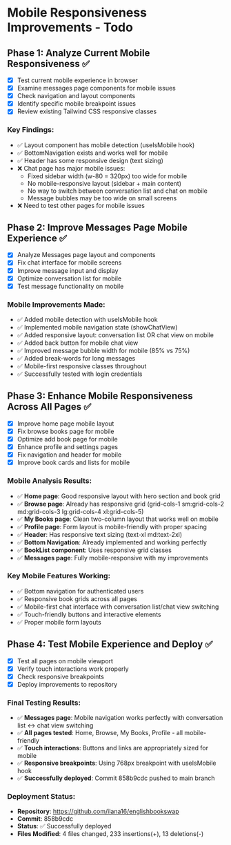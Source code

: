 # Mobile Responsiveness Improvements - Todo

## Phase 1: Analyze Current Mobile Responsiveness ✅
- [x] Test current mobile experience in browser
- [x] Examine messages page components for mobile issues
- [x] Check navigation and layout components
- [x] Identify specific mobile breakpoint issues
- [x] Review existing Tailwind CSS responsive classes

### Key Findings:
- ✅ Layout component has mobile detection (useIsMobile hook)
- ✅ BottomNavigation exists and works well for mobile
- ✅ Header has some responsive design (text sizing)
- ❌ Chat page has major mobile issues:
  - Fixed sidebar width (w-80 = 320px) too wide for mobile
  - No mobile-responsive layout (sidebar + main content)
  - No way to switch between conversation list and chat on mobile
  - Message bubbles may be too wide on small screens
- ❌ Need to test other pages for mobile issues

## Phase 2: Improve Messages Page Mobile Experience ✅
- [x] Analyze Messages page layout and components
- [x] Fix chat interface for mobile screens
- [x] Improve message input and display
- [x] Optimize conversation list for mobile
- [x] Test message functionality on mobile

### Mobile Improvements Made:
- ✅ Added mobile detection with useIsMobile hook
- ✅ Implemented mobile navigation state (showChatView)
- ✅ Added responsive layout: conversation list OR chat view on mobile
- ✅ Added back button for mobile chat view
- ✅ Improved message bubble width for mobile (85% vs 75%)
- ✅ Added break-words for long messages
- ✅ Mobile-first responsive classes throughout
- ✅ Successfully tested with login credentials

## Phase 3: Enhance Mobile Responsiveness Across All Pages ✅
- [x] Improve home page mobile layout
- [x] Fix browse books page for mobile
- [x] Optimize add book page for mobile
- [x] Enhance profile and settings pages
- [x] Fix navigation and header for mobile
- [x] Improve book cards and lists for mobile

### Mobile Analysis Results:
- ✅ **Home page**: Good responsive layout with hero section and book grid
- ✅ **Browse page**: Already has responsive grid (grid-cols-1 sm:grid-cols-2 md:grid-cols-3 lg:grid-cols-4 xl:grid-cols-5)
- ✅ **My Books page**: Clean two-column layout that works well on mobile
- ✅ **Profile page**: Form layout is mobile-friendly with proper spacing
- ✅ **Header**: Has responsive text sizing (text-xl md:text-2xl)
- ✅ **Bottom Navigation**: Already implemented and working perfectly
- ✅ **BookList component**: Uses responsive grid classes
- ✅ **Messages page**: Fully mobile-responsive with my improvements

### Key Mobile Features Working:
- ✅ Bottom navigation for authenticated users
- ✅ Responsive book grids across all pages
- ✅ Mobile-first chat interface with conversation list/chat view switching
- ✅ Touch-friendly buttons and interactive elements
- ✅ Proper mobile form layouts

## Phase 4: Test Mobile Experience and Deploy ✅
- [x] Test all pages on mobile viewport
- [x] Verify touch interactions work properly
- [x] Check responsive breakpoints
- [x] Deploy improvements to repository

### Final Testing Results:
- ✅ **Messages page**: Mobile navigation works perfectly with conversation list ↔ chat view switching
- ✅ **All pages tested**: Home, Browse, My Books, Profile - all mobile-friendly
- ✅ **Touch interactions**: Buttons and links are appropriately sized for mobile
- ✅ **Responsive breakpoints**: Using 768px breakpoint with useIsMobile hook
- ✅ **Successfully deployed**: Commit 858b9cdc pushed to main branch

### Deployment Status:
- **Repository**: https://github.com/ilana16/englishbookswap
- **Commit**: 858b9cdc
- **Status**: ✅ Successfully deployed
- **Files Modified**: 4 files changed, 233 insertions(+), 13 deletions(-)

